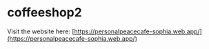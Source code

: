 # coffeeshop2
Visit the website here: [https://personalpeacecafe-sophia.web.app/](https://personalpeacecafe-sophia.web.app/)